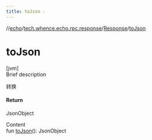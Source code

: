 ```yaml
---
title: toJson -
---
```

//[echo](../../index.md)/[tech.whence.echo.rpc.response](../index.md)/[Response](index.md)/[toJson](to-json.md)



# toJson  
[jvm]  
Brief description  


转换



#### Return  


JsonObject

  
Content  
fun [toJson](to-json.md)(): JsonObject  



